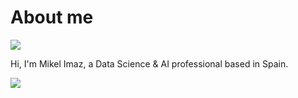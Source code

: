 # About me
![](img/NKN_20240729_124642_01.jpg)

Hi, I'm Mikel Imaz, a Data Science & AI professional based in Spain.

![](img/DS_Associate_-_badge_with_outline.png)